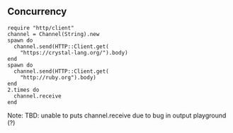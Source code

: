 ## Concurrency

```playground
require "http/client"
channel = Channel(String).new
spawn do
  channel.send(HTTP::Client.get(
    "https://crystal-lang.org/").body)
end
spawn do
  channel.send(HTTP::Client.get(
    "http://ruby.org").body)
end
2.times do
  channel.receive
end
```

Note:
TBD: unable to puts channel.receive due to bug in output playground (?)
